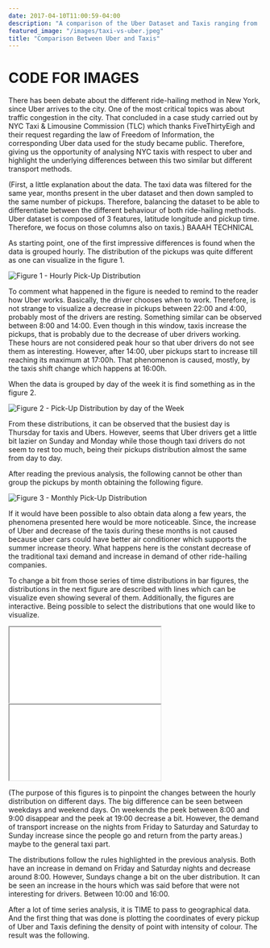 ```yaml
---
date: 2017-04-10T11:00:59-04:00
description: "A comparison of the Uber Dataset and Taxis ranging from ... to ..."
featured_image: "/images/taxi-vs-uber.jpeg"
title: "Comparison Between Uber and Taxis"
---
```


<script>
  function resizeIframe(obj) {
    obj.style.height = obj.contentWindow.document.documentElement.scrollHeight + 'px';
  }
</script>


# CODE FOR IMAGES
<script>
  img {
  width: auto;
  height: 100%;
  max-height: 20vh;
}
</script>

There has been debate about the different ride-hailing method in New York, since Uber arrives to the city. One of the most critical topics was about traffic congestion in the city. That concluded in a case study carried out by NYC Taxi & Limousine Commission (TLC) which thanks FiveThirtyEigh and their request regarding the law of Freedom of Information, the corresponding Uber data used for the study became public. Therefore, giving us the opportunity of analysing NYC taxis with respect to uber and highlight the underlying differences between this two similar but different transport methods.

(First, a little explanation about the data. The taxi data was filtered for the same year, months present in the uber dataset and then down sampled to the same number of pickups. Therefore, balancing the dataset to be able to differentiate between the different behaviour of both ride-hailing methods. Uber dataset is composed of 3 features, latitude longitude and pickup time. Therefore, we focus on those columns also on taxis.) BAAAH TECHNICAL


As starting point, one of the first impressive differences is found when the data is grouped hourly. The distribution of the pickups was quite different as one can visualize in the figure 1. 

<img src="{{< baseurl >}}/images/hourly_distributions.png" alt="Figure 1 - Hourly Pick-Up Distribution">

To comment what happened in the figure is needed to remind to the reader how Uber works. Basically, the driver chooses when to work. Therefore, is not strange to visualize a decrease in pickups between 22:00 and 4:00, probably most of the drivers are resting. Something similar can be observed between 8:00 and 14:00. Even though in this window, taxis increase the pickups, that is probably due to the decrease of uber drivers working. These hours are not considered peak hour so that uber drivers do not see them as interesting. However, after 14:00, uber pickups start to increase till reaching its maximum at 17:00h. That phenomenon is caused, mostly, by the taxis shift change which happens at 16:00h.


When the data is grouped by day of the week it is find something as in the figure 2.

<img src="{{< baseurl >}}/images/day_distribution.png" alt="Figure 2 - Pick-Up Distribution by day of the Week">

From these distributions, it can be observed that the busiest day is Thursday for taxis and Ubers. However, seems that Uber drivers get a little bit lazier on Sunday and Monday while those though taxi drivers do not seem to rest too much, being their pickups distribution almost the same from day to day.

After reading the previous analysis, the following cannot be other than group the pickups by month obtaining the following figure. 


<img src="{{< baseurl >}}/images/monthly_distribution.png" alt="Figure 3 - Monthly Pick-Up Distribution">



If it would have been possible to also obtain data along a few years, the phenomena presented here would be more noticeable. Since, the increase of Uber and decrease of the taxis during these months is not caused because uber cars could have better air conditioner which supports the summer increase theory. What happens here is the constant decrease of the traditional taxi demand and increase in demand of other ride-hailing companies.

To change a bit from those series of time distributions in bar figures, the distributions in the next figure are described with lines which can be visualize even showing several of them. Additionally, the figures are interactive. Being possible to select the distributions that one would like to visualize.

<iframe src = {{< baseurl >}}/html/Lineplot_taxi.html style="width: 900px; height: 600px; " frameborder="0" scrolling="no" onload="resizeIframe(this)" alt="Figure 4 - Hourly Distributions by Day Taxis"> </iframe>

<iframe src = {{< baseurl >}}/html/Lineplot_uber.html style="width: 900px; height: 600px; left.-140px;" frameborder="0" scrolling="no" onload="resizeIframe(this)" alt="Figure 4 - Hourly Distributions by Day Taxis"> </iframe>




(The purpose of this figures is to pinpoint the changes between the hourly distribution on different days. The big difference can be seen between weekdays and weekend days. On weekends the peek between 8:00 and 9:00 disappear and the peek at 19:00 decrease a bit. However, the demand of transport increase on the nights from Friday to Saturday and Saturday to Sunday increase since the people go and return from the party areas.) maybe to the general taxi part.


 The distributions follow the rules highlighted in the previous analysis. Both have an increase in demand on Friday and Saturday nights and decrease around 8:00. However, Sundays change a bit on the uber distribution. It can be seen an increase in the hours which was said before that were not interesting for drivers. Between 10:00 and 16:00.

After a lot of time series analysis, it is TIME to pass to geographical data. And the first thing that was done is plotting the coordinates of every pickup of Uber and Taxis defining the density of point with intensity of colour. The result was the following.







